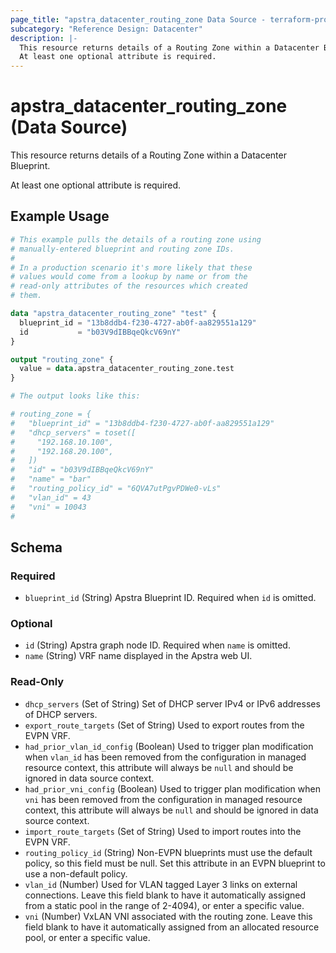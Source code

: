 ```yaml
---
page_title: "apstra_datacenter_routing_zone Data Source - terraform-provider-apstra"
subcategory: "Reference Design: Datacenter"
description: |-
  This resource returns details of a Routing Zone within a Datacenter Blueprint.
  At least one optional attribute is required.
---
```


# apstra_datacenter_routing_zone (Data Source)

This resource returns details of a Routing Zone within a Datacenter Blueprint.

At least one optional attribute is required.


## Example Usage

```terraform
# This example pulls the details of a routing zone using
# manually-entered blueprint and routing zone IDs.
#
# In a production scenario it's more likely that these
# values would come from a lookup by name or from the
# read-only attributes of the resources which created
# them.

data "apstra_datacenter_routing_zone" "test" {
  blueprint_id = "13b8ddb4-f230-4727-ab0f-aa829551a129"
  id           = "b03V9dIBBqeQkcV69nY"
}

output "routing_zone" {
  value = data.apstra_datacenter_routing_zone.test
}

# The output looks like this:

# routing_zone = {
#   "blueprint_id" = "13b8ddb4-f230-4727-ab0f-aa829551a129"
#   "dhcp_servers" = toset([
#     "192.168.10.100",
#     "192.168.20.100",
#   ])
#   "id" = "b03V9dIBBqeQkcV69nY"
#   "name" = "bar"
#   "routing_policy_id" = "6QVA7utPgvPDWe0-vLs"
#   "vlan_id" = 43
#   "vni" = 10043
#
```

<!-- schema generated by tfplugindocs -->
## Schema

### Required

- `blueprint_id` (String) Apstra Blueprint ID. Required when `id` is omitted.

### Optional

- `id` (String) Apstra graph node ID. Required when `name` is omitted.
- `name` (String) VRF name displayed in the Apstra web UI.

### Read-Only

- `dhcp_servers` (Set of String) Set of DHCP server IPv4 or IPv6 addresses of DHCP servers.
- `export_route_targets` (Set of String) Used to export routes from the EVPN VRF.
- `had_prior_vlan_id_config` (Boolean) Used to trigger plan modification when `vlan_id` has been removed from the configuration in managed resource context, this attribute will always be `null` and should be ignored in data source context.
- `had_prior_vni_config` (Boolean) Used to trigger plan modification when `vni` has been removed from the configuration in managed resource context, this attribute will always be `null` and should be ignored in data source context.
- `import_route_targets` (Set of String) Used to import routes into the EVPN VRF.
- `routing_policy_id` (String) Non-EVPN blueprints must use the default policy, so this field must be null. Set this attribute in an EVPN blueprint to use a non-default policy.
- `vlan_id` (Number) Used for VLAN tagged Layer 3 links on external connections. Leave this field blank to have it automatically assigned from a static pool in the range of 2-4094), or enter a specific value.
- `vni` (Number) VxLAN VNI associated with the routing zone. Leave this field blank to have it automatically assigned from an allocated resource pool, or enter a specific value.
